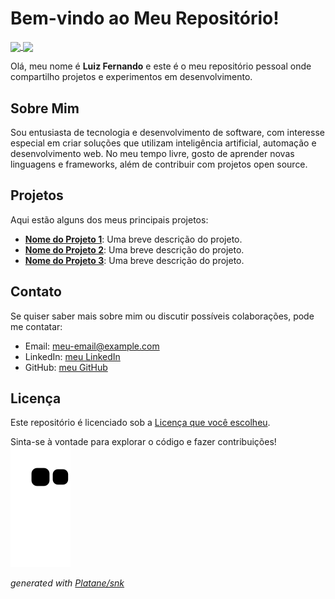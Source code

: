 
# Bem-vindo ao Meu Repositório!

<div>
  <a href="https://github.com/luizfernandomendesalberton/github-readme-stats">
  <img height=200 align="center" src="https://github-readme-stats.vercel.app/api?username=luizfernandomendesalberton&theme=ambient_gradient&show_icons=true" />
</a>
<a href="https://github.com/luizfernandomendesalberton/convoychat">
  <img height=200 align="center" src="https://github-readme-stats.vercel.app/api/top-langs?username=luizfernandomendesalberton&theme=ambient_gradient&layout=compact&langs_count=8&card_width=320" />
</a>
</div>



Olá, meu nome é **Luiz Fernando** e este é o meu repositório pessoal onde compartilho projetos e experimentos em desenvolvimento.

## Sobre Mim

Sou entusiasta de tecnologia e desenvolvimento de software, com interesse especial em criar soluções que utilizam inteligência artificial, automação e desenvolvimento web. No meu tempo livre, gosto de aprender novas linguagens e frameworks, além de contribuir com projetos open source.

## Projetos

Aqui estão alguns dos meus principais projetos:

- **[Nome do Projeto 1](link-do-projeto-1)**: Uma breve descrição do projeto.
- **[Nome do Projeto 2](link-do-projeto-2)**: Uma breve descrição do projeto.
- **[Nome do Projeto 3](link-do-projeto-3)**: Uma breve descrição do projeto.

## Contato

Se quiser saber mais sobre mim ou discutir possíveis colaborações, pode me contatar:

- Email: [meu-email@example.com](mailto:luizfernandomendesalberton@gmail.com)
- LinkedIn: [meu LinkedIn](https://www.linkedin.com/in/luiz-fernando-mendes-alberton-4b1063178/)
- GitHub: [meu GitHub](https://github.com/luizfernandomendesalberton)

## Licença

Este repositório é licenciado sob a [Licença que você escolheu](link-da-licença). 

Sinta-se à vontade para explorar o código e fazer contribuições!
<picture>
  <source media="(prefers-color-scheme: dark)" srcset="https://raw.githubusercontent.com/luizfernandomendesalberton/luizfernandomendesalberton/output/github-contribution-grid-snake-dark.svg">
  <source media="(prefers-color-scheme: light)" srcset="https://raw.githubusercontent.com/luizfernandomendesalberton/luizfernandomendesalberton/output/github-contribution-grid-snake.svg">
  <img alt="github contribution grid snake animation" src="https://raw.githubusercontent.com/luizfernandomendesalberton/luizfernandomendesalberton/output/github-contribution-grid-snake.svg">
</picture>

_generated with [Platane/snk](https://github.com/luizfernandomendesalberton/snk)_
